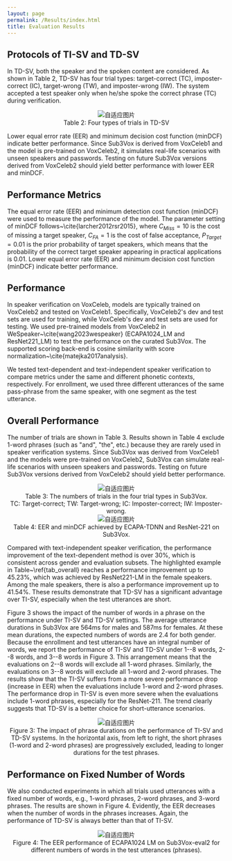 ```yaml
---
layout: page
permalink: /Results/index.html
title: Evaluation Results
---
```


<html lang="en">
<head>
<meta charset="UTF-8">
<meta name="viewport" content="width=device-width, initial-scale=1.0">
<title>自适应图片</title>
<style>
  .center {
    text-align: center;
  }
  .responsive-img1 {
    max-width: 100%;
    height: auto;
  }
  .responsive-img2 {
  max-width: 65%;
  height: auto;
  }
</style>
</head>
<body>
<div class="center">
</div>
</body>
</html>

## Protocols of TI-SV and TD-SV

In TD-SV, both the speaker and the spoken content are considered. As shown in Table 2, TD-SV has four trial types: target-correct (TC), imposter-correct (IC), target-wrong (TW), and imposter-wrong (IW). The system accepted a test speaker only when he/she spoke the correct phrase (TC) during verification.

<center>
<img src="https://slash1028.github.io/Image/performence.png" class="responsive-img1" alt="自适应图片">
<br>Table 2: Four types of trials in TD-SV
</center>

Lower equal error rate (EER) and minimum decision cost function (minDCF) indicate better performance. Since Sub3Vox is derived from VoxCeleb1 and the model is pre-trained on VoxCeleb2, it simulates real-life scenarios with unseen speakers and passwords. Testing on future Sub3Vox versions derived from VoxCeleb2 should yield better performance with lower EER and minDCF.

## Performance Metrics
The equal error rate (EER) and minimum detection cost function (minDCF) were used to measure the performance of the model. The parameter setting of minDCF follows~\cite{larcher2012rsr2015}, where $C_{Miss}=10$ is the cost of missing a target speaker, $C_{FA}=1$ is the cost of false acceptance, $P_{Target}=0.01$ is the prior probability of target speakers, which means that the probability of the correct target speaker appearing in practical applications is 0.01. Lower equal error rate (EER) and minimum decision cost function (minDCF) indicate better performance. 

## Performance
In speaker verification on VoxCeleb, models are typically trained on VoxCeleb2 and tested on VoxCeleb1. Specifically, VoxCeleb2's dev and test sets are used for training, while VoxCeleb's dev and test sets are used for testing. We used pre-trained models from VoxCeleb2 in WeSpeaker~\cite{wang2023wespeaker} (ECAPA1024\_LM and ResNet221\_LM) to test the performance on the curated Sub3Vox. The supported scoring back-end is cosine similarity with score normalization~\cite{matejka2017analysis}.

We tested text-dependent and text-independent speaker verification to compare metrics under the same and different phonetic contexts, respectively. For enrollment, we used three different utterances of the same pass-phrase from the same speaker, with one segment as the test utterance.

## Overall Performance
The number of trials are shown in Table 3. Results shown in Table 4 exclude 1-word phrases (such as "and", "the", etc.) because they are rarely used in speaker verification systems. Since Sub3Vox was derived from VoxCeleb1 and the models were pre-trained on VoxCeleb2, Sub3Vox can simulate real-life scenarios with unseen speakers and passwords. Testing on future Sub3Vox versions derived from VoxCeleb2 should yield better performance.

<center>
<img src="https://slash1028.github.io/Image/performence.png" class="responsive-img1" alt="自适应图片">
<br>Table 3: The numbers of trials in the four trial types in Sub3Vox. 
<br>TC: Target-correct; TW: Target-wrong; IC: Imposter-correct; IW: Imposter-wrong.
</center>

<center>
<img src="https://slash1028.github.io/Image/performence.png" class="responsive-img1" alt="自适应图片">
<br>Table 4: EER and minDCF achieved by ECAPA-TDNN and
ResNet-221 on Sub3Vox.
</center>

Compared with text-independent speaker verification, the performance improvement of the text-dependent method is over 30\%,  which is consistent across gender and evaluation subsets. The highlighted example in Table~\ref{tab_overall} reaches a performance improvement up to 45.23\%, which was achieved by ResNet221-LM in the female speakers. Among the male speakers, there is also a performance improvement up to 41.54\%. These results demonstrate that TD-SV has a significant advantage over TI-SV, especially when the test utterances are short.

Figure 3 shows the impact of the number of words in a phrase on the performance under TI-SV and TD-SV settings. The average utterance durations in Sub3Vox are 564ms for males and 587ms for females. At these mean durations, the expected numbers of words are 2.4 for both gender. Because the enrollment and test utterances have an integral number of words, we report the performance of TI-SV and TD-SV under 1--8 words, 2--8 words, and 3--8 words in Figure 3. This arrangement means that the evaluations on 2--8 words will exclude all 1-word phrases. Similarly, the evaluations on 3--8 words will exclude all 1-word and 2-word phrases. The results show that the TI-SV suffers from a more severe performance drop (increase in EER) when the evaluations include 1-word and 2-word phrases. The performance drop in TI-SV is even more severe when the evaluations include 1-word phrases, especially for the ResNet-211. The trend clearly suggests that TD-SV is a better choice for short-utterance scenarios.

<center>
<img src="https://slash1028.github.io/Image/performence.png" class="responsive-img1" alt="自适应图片">
<br>Figure 3: The impact of phrase durations on the performance of TI-SV and TD-SV systems. In the horizontal axis, from left to right, the short phrases (1-word and 2-word phrases) are progressively excluded, leading to longer durations for the test phrases.
</center>

## Performance on Fixed Number of Words
We also conducted experiments in which all trials used utterances with a fixed number of words, e.g., 1-word phrases, 2-word phrases, and 3-word phrases. The results are shown in Figure 4. Evidently, the EER decreases when the number of words in the phrases increases. Again, the performance of TD-SV is always better than that of TI-SV.

<center>
<img src="https://slash1028.github.io/Image/performence.png" class="responsive-img1" alt="自适应图片">
<br>Figure 4: The EER performance of ECAPA1024 LM on Sub3Vox-eval2 for different numbers of words in the test utterances (phrases).

</center>